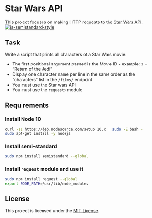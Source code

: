 # Star Wars API
This project focuses on making HTTP requests to the [Star Wars API](https://swapi-api.hbtn.io/).
[![js-semistandard-style](https://img.shields.io/badge/code%20style-semistandard-brightgreen.svg)](https://github.com/standard/semistandard)

## Task
Write a script that prints all characters of a Star Wars movie:
* The first positional argument passed is the Movie ID - example: `3` = “Return of the Jedi”
* Display one character name per line in the same order as the “characters” list in the `/films/` endpoint
* You must use the [Star wars API](https://swapi-api.hbtn.io/)
* You must use the `requests` module

## Requirements
### Install Node 10
```sh
curl -sL https://deb.nodesource.com/setup_10.x | sudo -E bash -
sudo apt-get install -y nodejs
```

### Install semi-standard
```sh
sudo npm install semistandard --global
```

### Install `request` module and use it
```sh
sudo npm install request --global
export NODE_PATH=/usr/lib/node_modules
```

## License
This project is licensed under the [MIT License](../LICENSE).